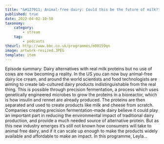 ```yaml
---
title: "&#127911; Animal-free dairy: Could this be the future of milk?"
published: true
date: 2022-04-02-10-50
taxonomy:
    category:
        - stream
    tag:
        - podcasts
theurl: http://www.bbc.co.uk/programmes/m00159qn
image: artwork-resized.JPEG
template: item
---
```


Episode summary: Dairy alternatives with real milk proteins but no use of cows are now becoming a reality. In the US you can now buy animal-free dairy ice cream, and around the world scientists and food technologists are aiming to create lab-cultured dairy products indistinguishable from the real thing. This is possible through precision fermentation, a process which uses genetically engineered microbes to grow the proteins in a bioreactor, which is how insulin and rennet are already produced. The proteins are then separated and used to create products like milk and cheese from scratch. Companies creating precision fermentation-made dairy believe it could play an important part in reducing the environmental impact of traditional dairy production, and provide a much needed source of alternative protein. But as this new industry emerges it&rsquo;s still not known how consumers will take to animal free dairy, and if it can scale up enough to make the products widely available and affordable to make an impact. In this programme, Leyla&hellip;

